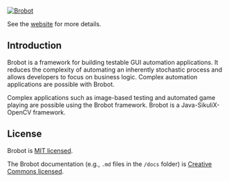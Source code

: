 <a href="https://jspinak.github.io/brobot"><img src="https://jspinak.github.io/brobot/img/brobot-landscape4.png" alt="Brobot"></a>

See the [website](https://jspinak.github.io/brobot/) for more details.  

## Introduction

Brobot is a framework for building testable GUI automation applications. 
It reduces the complexity of automating an inherently stochastic process
and allows developers to focus on business logic. Complex automation applications
are possible with Brobot. 

Complex applications such as image-based testing and automated game playing
are possible using the Brobot framework. Brobot is a Java-SikuliX-OpenCV framework.

## License

Brobot is [MIT licensed](./LICENSE).

The Brobot documentation (e.g., `.md` files in the `/docs` folder) is [Creative Commons licensed](./LICENSE-docs).
